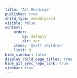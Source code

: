 ```yaml
---
title: 'All Readings'
published: true
child_type: embedlycard
visible: false
content:
    order:
        by: default
        dir: asc
    items: '@self.children'
    limit: 0
hide_sidebar: false
display_child_page_titles: true
hide_git_sync_repo_link: true
sidebar: true
---
```

